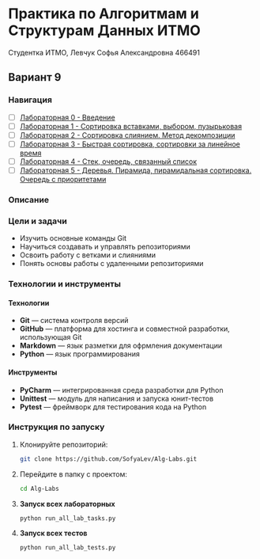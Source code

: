 # Практика по Алгоритмам и Cтруктурам Данных ИТМО

Студентка ИТМО, Левчук Софья Александровна  466491 

## Вариант 9

### Навигация

- [ ] [Лабораторная 0 - Введение](lab1/README.md)
- [ ] [Лабораторная 1 - Сортировка вставками, выбором, пузырьковая](lab1/README.md)
- [ ] [Лабораторная 2 - Сортировка слиянием. Метод декомпозиции](lab2/README.md)
- [ ] [Лабораторная 3 - Быстрая сортировка, сортировки за линейное время](lab3/README.md)
- [ ] [Лабораторная 4 - Стек, очередь, связанный список](lab4/README.md)
- [ ] [Лабораторная 5 - Деревья. Пирамида, пирамидальная сортировка. Очередь с приоритетами](lab5/README.md)

### Описание 

### Цели и задачи

- Изучить основные команды Git
- Научиться создавать и управлять репозиториями
- Освоить работу с ветками и слияниями
- Понять основы работы с удаленными репозиториями

### Технологии и инструменты

#### Технологии
- **Git** — система контроля версий
- **GitHub** — платформа для хостинга и совместной разработки, использующая Git
- **Markdown** — язык разметки для офрмления документации
- **Python** — язык программирования

#### Инструменты
- **PyCharm** — интегрированная среда разработки для Python
- **Unittest** — модуль для написания и запуска юнит-тестов
- **Pytest** — фреймворк для тестирования кода на Python

### Инструкция по запуску

1. Клонируйте репозиторий:
   ```bash
   git clone https://github.com/SofyaLev/Alg-Labs.git
   ```
2. Перейдите в папку с проектом:
   ```bash
   cd Alg-Labs
   ```
3. **Запуск всех лабораторных**
    ```bash
   python run_all_lab_tasks.py
   ```
4. **Запуск всех тестов**
    ```bash
    python run_all_lab_tests.py
   ```
